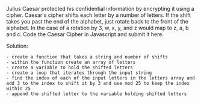 Julius Caesar protected his confidential information by encrypting it using a cipher. Caesar's cipher shifts each letter by a number of letters. If the shift takes you past the end of the alphabet, just rotate back to the front of the alphabet. In the case of a rotation by 3, w, x, y, and z would map to z, a, b and c. Code the Caesar Cipher in Javascript and submit it here.

Solution:

    - create a function that takes a string and number of shifts
    - within the function create an array of letters
    - create a variable to hold the shifted letters
    - create a loop that iterates through the input string
    - find the index of each of the input letters in the letters array and add 3 to the index to shift it by 3 and use mod 25 to keep the index within 25
    - append the shifted letter to the variable holding shifted letters